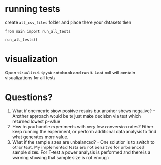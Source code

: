 # running tests
create `all_csv_files` folder and place there your datasets
then
```
from main import run_all_tests

run_all_tests()
```

# visualization
Open `visualized.ipynb` notebook and run it. Last cell will contain visualizations for all tests

# Questions?
1. What if one metric show positive results but another shows negative? - Another approach would be to just make decision via test which returned lowest p-value
2. How to you handle experiments with very low conversion rates? Either keep running the experiment, or perform additional data analysis to find what generates more value. 
3. What if the sample sizes are unbalanced? - One solution is to switch to other test. My implemented tests are not sensitive for unbalanced sample sizes. For T-test a power analysis is performed and there is a warning showing that sample size is not enough   